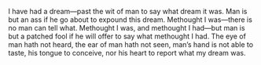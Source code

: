I have had a dream—past the wit of man to say what dream it was. Man is but an ass if he go 
about to expound this dream. Methought I was—there is no man can tell what. Methought I was, and 
methought I had—but man is but a patched fool if he will offer to say what methought I had. The 
eye of man hath not heard, the ear of man hath not seen, man’s hand is not able to taste, his 
tongue to conceive, nor his heart to report what my dream was.
